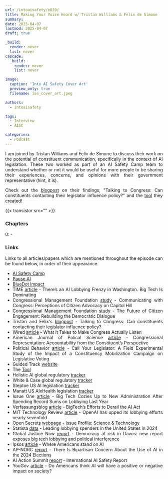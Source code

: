```yaml
---
url: /intoaisafety/e020/
title: Making Your Voice Heard w/ Tristan Williams & Felix de Simone
summary: 
date: 2025-04-07
lastmod: 2025-04-07
draft: true

_build:
  render: never
  list: never
cascade:
  _build:
    render: never
    list: never

image:
  caption: 'Into AI Safety Cover Art'
  preview_only: true
  filename: ias_cover_art.jpeg

authors:
  - intoaisafety

tags:
  - Interview
  - AISC

categories: 
  - Podcast
---
```


<div style="text-align: justify">
I am joined by Tristan Williams and Felix de Simone to discuss their work on the potential of constituent communication, specifically in the context of AI legislation. These two worked as part of an AI Safety Camp team to understand whether or not it would be useful for more people to be sharing their experiences, concerns, and opinions with their government representative (hint, it is).

Check out the <a href="https://forum.effectivealtruism.org/posts/5oStggnYLGzomhvvn/talking-to-congress-can-constituents-contacting-their" target="_blank" rel="noreferrer noopener">blogpost</a> on their findings, "Talking to Congress: Can constituents contacting their legislator influence policy?" and the <a href="https://www.guidedtrack.com/programs/e7xnz7q/run" target="_blank" rel="noreferrer noopener">tool</a> they created!

<!-- "You don't need to be wortking full time on AI safety or have a background in machine learning to have an impact; you can have an impact _as a citizen_." -->

{{< transistor src="" >}}

### Chapters

0: - 

### Links

Links to all articles/papers which are mentioned throughout the episode can be found below, in order of their appearance.
- <a href="https://www.aisafety.camp" target="_blank" rel="noreferrer noopener">AI Safety Camp</a>
- <a href="https://pauseai.info" target="_blank" rel="noreferrer noopener">Pause AI</a>
- <a href="https://bluedot.org" target="_blank" rel="noreferrer noopener">BlueDot Impact</a>
- TIME <a href="https://time.com/6972134/ai-lobbying-tech-policy-surge/" target="_blank" rel="noreferrer noopener">article</a> - There’s an AI Lobbying Frenzy in Washington. Big Tech Is Dominating
- Congressional Management Foundation <a href="https://www.congressfoundation.org/storage/documents/CMF_Pubs/cwc-perceptions-of-citizen-advocacy.pdf" target="_blank" rel="noreferrer noopener">study</a> - Communicating with Congress: Perceptions of Citizen Advocacy on Capitol Hill
- Congressional Management Foundation <a href="https://www.congressfoundation.org/storage/documents/CMF_Pubs/cmf_citizen_engagement_rebuilding_democratic_dialogue.pdf" target="_blank" rel="noreferrer noopener">study</a> - The Future of Citizen Engagement: Rebuilding the Democratic Dialogue
- Tristan and Felix's <a href="https://forum.effectivealtruism.org/posts/5oStggnYLGzomhvvn/talking-to-congress-can-constituents-contacting-their" target="_blank" rel="noreferrer noopener">blogpost</a> - Talking to Congress: Can constituents contacting their legislator influence policy?
- Wired <a href="https://www.wired.com/story/opengov-report-congress-constituent-communication/" target="_blank" rel="noreferrer noopener">article</a> - What It Takes to Make Congress Actually Listen
- American Journal of Polical Science <a href="https://projects.iq.harvard.edu/files/cces/files/AnsolabehereKuriwaki_AJPS.pdf" target="_blank" rel="noreferrer noopener">article</a> - Congressional Representation: Accountability from the Constituent’s Perspective
- Political Behavior <a href="https://www.jstor.org/stable/43653416" target="_blank" rel="noreferrer noopener">article</a> - Call Your Legislator: A Field Experimental Study of the Impact of a Constituency Mobilization Campaign on Legislative Voting
- Guided Track <a href="https://www.guidedtrack.com" target="_blank" rel="noreferrer noopener">website</a>
- The <a href="https://www.guidedtrack.com/programs/e7xnz7q/run" target="_blank" rel="noreferrer noopener">Tool</a>
- Holistic AI global regulatory <a href="https://tracker.holisticai.com/feed" target="_blank" rel="noreferrer noopener">tracker</a>
- White & Case global regulatory <a href="https://www.whitecase.com/insight-our-thinking/ai-watch-global-regulatory-tracker" target="_blank" rel="noreferrer noopener">tracker</a>
- Steptoe US AI legislation <a href="https://www.steptoe.com/en/ai-legislative-tracker.html" target="_blank" rel="noreferrer noopener">tracker</a>
- Manatt US AIxHealth legislation <a href="https://www.manatt.com/insights/newsletters/health-highlights/manatt-health-health-ai-policy-tracker" target="_blank" rel="noreferrer noopener">tracker</a>
- Issue One <a href="https://issueone.org/articles/big-tech-spent-record-sums-on-lobbying-last-year/" target="_blank" rel="noreferrer noopener">article</a> - Big Tech Cozies Up to New Administration After Spending Record Sums on Lobbying Last Year
- Verfassungsblog <a href="https://verfassungsblog.de/bigtechs-efforts-to-derail-the-ai-act/" target="_blank" rel="noreferrer noopener">article</a> - BigTech’s Efforts to Derail the AI Act
- MIT Technology Review <a href="https://www.technologyreview.com/2025/01/21/1110260/openai-ups-its-lobbying-efforts-nearly-seven-fold/" target="_blank" rel="noreferrer noopener"> article</a> - OpenAI has upped its lobbying efforts nearly sevenfold
- Open Secrets <a href="https://www.opensecrets.org/federal-lobbying/issues/lobbyists?id=SCI&year=2023" target="_blank" rel="noreferrer noopener">webpage</a> - Issue Profile: Science & Technology
- Statista <a href="https://www.statista.com/statistics/257344/top-lobbying-spenders-in-the-us/" target="_blank" rel="noreferrer noopener">data</a> - Leading lobbying spenders in the United States in 2024
- Global Justice Now <a href="https://www.globaljustice.org.uk/resource/democracy-at-risk-in-davos-new-report-exposes-big-tech-lobbying-and-political-interference/" target="_blank" rel="noreferrer noopener">report</a> - Democracy at risk in Davos: new report exposes big tech lobbying and political interference
- Ipsos <a href="https://www.ipsos.com/en-us/where-americans-stand-ai" target="_blank" rel="noreferrer noopener">article</a> - Where Americans stand on AI
- AP-NORC <a href="https://apnorc.org/projects/there-is-bipartisan-concern-about-the-use-of-ai-in-the-2024-elections/" target="_blank" rel="noreferrer noopener">report</a> - There Is Bipartisan Concern About the Use of AI in the 2024 Elections
- AI Action Summit <a href="https://arxiv.org/pdf/2501.17805" target="_blank" rel="noreferrer noopener">report</a> - International AI Safety Report 
- YouGov <a href="https://today.yougov.com/technology/articles/51368-do-americans-think-ai-will-have-positive-or-negative-impact-society-artificial-intelligence-poll" target="_blank" rel="noreferrer noopener">article</a> - Do Americans think AI will have a positive or negative impact on society?

<!-- end of the list -->
</div>